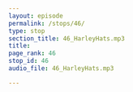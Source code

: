 ```yaml
---
layout: episode
permalink: /stops/46/
type: stop
section_title: 46_HarleyHats.mp3
title: 
page_rank: 46
stop_id: 46
audio_file: 46_HarleyHats.mp3

---
```

